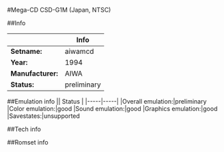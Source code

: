 #Mega-CD CSD-G1M (Japan, NTSC)

##Info

||Info|
|-----|-----|
|**Setname:**|aiwamcd
|**Year:**|1994
|**Manufacturer:**|AIWA
|**Status:**|preliminary

##Emulation info
|| Status |
|-----|-----|
|Overall emulation:|preliminary
|Color emulation:|good
|Sound emulation:|good
|Graphics emulation:|good
|Savestates:|unsupported

##Tech info

##Romset info

<!--- START OF EDITED COMMENT DO NOT TOUCH TEXT ABOVE-->
